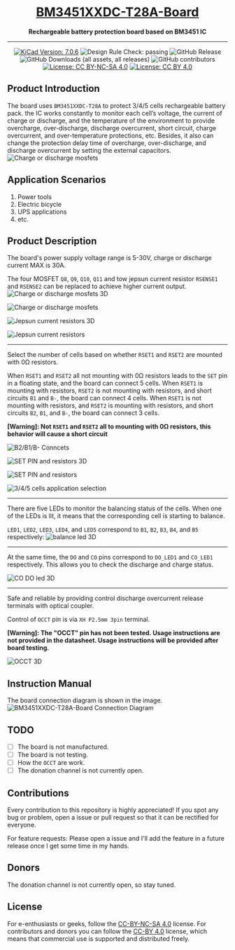 <div align="center">
<h1>
<a href="https://github.com/YuaXan/BM3451XXDC-T28A-Board">BM3451XXDC-T28A-Board</a></h1>

**Rechargeable battery protection board based on BM3451 IC**
______________________________________________________________________

[![KiCad Version: 7.0.6](https://img.shields.io/badge/KiCad-7.0.6%7C7.0.10%7Cnightly--7.99%7Cnightly--8.0.0-blue?logo=kicad)](https://www.kicad.org/)
![Design Rule Check: passing](https://img.shields.io/badge/DRC-passing-brightgreen.svg)
![GitHub Release](https://img.shields.io/github/v/release/YuaXan/BM3451XXDC-T28A-Board)
![GitHub Downloads (all assets, all releases)](https://img.shields.io/github/downloads/YuaXan/BM3451XXDC-T28A-Board/total)
![GitHub contributors](https://img.shields.io/github/contributors/YuaXan/BM3451XXDC-T28A-Board)
[![License: CC BY-NC-SA 4.0](https://img.shields.io/badge/License-CC%20BY--NC--SA%204.0-brightgreen.svg)](https://creativecommons.org/licenses/by-nc-sa/4.0/)
[![License: CC BY 4.0](https://img.shields.io/badge/License-CC%20BY%204.0-brightgreen.svg)](https://creativecommons.org/licenses/by/4.0/)
</div>

## Product Introduction
The board uses `BM3451XXDC-T28A` to protect 3/4/5 cells rechargeable battery pack. the IC works constantly to monitor each cell’s voltage, the current of charge or discharge, and the temperature of the environment to provide overcharge, over-discharge, discharge overcurrent, short circuit, charge overcurrent, and over-temperature protections, etc. Besides, it also can change the protection delay time of overcharge, over-discharge, and discharge overcurrent by setting the external capacitors.
![Charge or discharge mosfets](/png/BM3451XXDC-T28A-Board.png "Charge or discharge mosfets")

## Application Scenarios
1. Power tools
2. Electric bicycle
3. UPS applications
4. etc.

## Product Description
The board's power supply voltage range is 5-30V, charge or discharge current MAX is 30A. 

The four MOSFET `Q8`, `Q9`, `Q10`, `Q11` and tow jepsun current resistor `RSENSE1` and `RSENSE2` can be replaced to achieve higher current output. 
![Charge or discharge mosfets 3D](/png/charge-or-discharge-mosfets-3D.png "Charge or discharge mosfets 3D")

![Charge or discharge mosfets](/png/charge-or-discharge-mosfets.png "Charge or discharge mosfets")

![Jepsun current resistors 3D](/png/jepsun-current-resistors-3D.png "Jepsun current resistors 3D")

![Jepsun current resistors](/png/jepsun-current-resistors.png "Jepsun current resistors")

---

Select the number of cells based on whether `RSET1` and `RSET2` are mounted with 0Ω resistors.

When `RSET1` and `RSET2` all not mounting with 0Ω resistors leads to the `SET` pin in a floating state, and the board can connect 5 cells. 
When `RSET1` is mounting with resistors, `RSET2` is not mounting with resistors, and short circuits `B1` and `B-`, the board can connect 4 cells.
When `RSET1` is not mounting with resistors, and `RSET2` is mounting with resistors, and short circuits `B2`, `B1`, and `B-`, the board can connect 3 cells.

**[Warning]: Not `RSET1` and `RSET2` all to mounting with 0Ω resistors, this behavior will cause a short circuit**

![B2/B1/B- Conncets](/png/B2-B1-B--conncets.png "B2/B1/B- Conncets")

![SET PIN and resistors 3D](/png/SET-PIN-and-resistors-3D.png "SET PIN and resistors 3D")

![SET PIN and resistors](/png/SET-PIN-and-resistors.png "SET PIN and resistors")

![3/4/5 cells application selection](/png/3-4-5-cells-application-selection.png "3/4/5 cells application selection")

---

 There are five LEDs to monitor the balancing status of the cells. When one of the LEDs is lit, it means that the corresponding cell is starting to balance. 
 
 `LED1`, `LED2`, `LED3`, `LED4`, and `LED5` correspond to `B1`, `B2`, `B3`, `B4`, and `B5` respectively:
![balance led 3D](/png/balance-led-3D.png "balance led 3D")

 ---
 
 At the same time, the `DO` and `CO` pins correspond to `DO_LED1` and `CO_LED1` respectively. This allows you to check the discharge and charge status. 
 
![CO DO led 3D](/png/CO-DO-led-3D.png "CO DO led 3D")

 ---
 
 Safe and reliable by providing control discharge overcurrent release terminals with optical coupler.

Control of `OCCT` pin is via `XH P2.5mm 3pin` terminal.

**[Warning]: The "OCCT" pin has not been tested. Usage instructions are not provided in the datasheet. Usage instructions will be provided after board testing.**

![OCCT 3D](/png/OCCT-3D.png "OCCT 3D")


## Instruction Manual
The board connection diagram is shown in the image.
![BM3451XXDC-T28A-Board Connection Diagram](/png/BM3451XXDC-T28A-Board-Connection-Diagram.png "BM3451XXDC-T28A-Board Connection Diagram")

## TODO
- [ ] The board is not manufactured.
- [ ] The board is not testing.
- [ ] How the `OCCT` are work.
- [ ] The donation channel is not currently open.

## Contributions
Every contribution to this repository is highly appreciated! If you spot any bug or problem, open a issue or pull request so that it can be rectified for everyone.

For feature requests: Please open a issue and I'll add the feature in a future release once I get some time in my hands.

## Donors
The donation channel is not currently open, so stay tuned.

## License
For e-enthusiasts or geeks, follow the [CC-BY-NC-SA 4.0](/LICENSE.txt) license. For contributors and donors you can follow the [CC-BY 4.0](/LICENSE-CC-BY-4.0.txt) license, which means that commercial use is supported and distributed freely.


